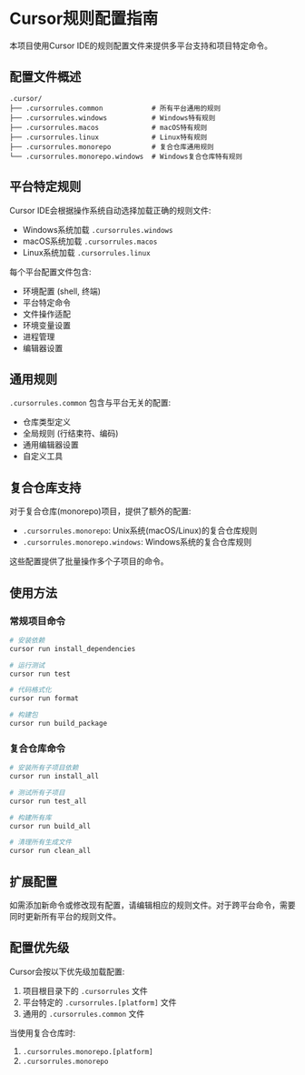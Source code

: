 # Cursor规则配置指南

本项目使用Cursor IDE的规则配置文件来提供多平台支持和项目特定命令。

## 配置文件概述

```
.cursor/
├── .cursorrules.common            # 所有平台通用的规则
├── .cursorrules.windows           # Windows特有规则
├── .cursorrules.macos             # macOS特有规则
├── .cursorrules.linux             # Linux特有规则
├── .cursorrules.monorepo          # 复合仓库通用规则
└── .cursorrules.monorepo.windows  # Windows复合仓库特有规则
```

## 平台特定规则

Cursor IDE会根据操作系统自动选择加载正确的规则文件:

- Windows系统加载 `.cursorrules.windows`
- macOS系统加载 `.cursorrules.macos`
- Linux系统加载 `.cursorrules.linux`

每个平台配置文件包含:
- 环境配置 (shell, 终端)
- 平台特定命令
- 文件操作适配
- 环境变量设置
- 进程管理
- 编辑器设置

## 通用规则

`.cursorrules.common` 包含与平台无关的配置:
- 仓库类型定义
- 全局规则 (行结束符、编码)
- 通用编辑器设置
- 自定义工具

## 复合仓库支持

对于复合仓库(monorepo)项目，提供了额外的配置:

- `.cursorrules.monorepo`: Unix系统(macOS/Linux)的复合仓库规则
- `.cursorrules.monorepo.windows`: Windows系统的复合仓库规则

这些配置提供了批量操作多个子项目的命令。

## 使用方法

### 常规项目命令

```bash
# 安装依赖
cursor run install_dependencies

# 运行测试
cursor run test

# 代码格式化
cursor run format

# 构建包
cursor run build_package
```

### 复合仓库命令

```bash
# 安装所有子项目依赖
cursor run install_all

# 测试所有子项目
cursor run test_all 

# 构建所有库
cursor run build_all

# 清理所有生成文件
cursor run clean_all
```

## 扩展配置

如需添加新命令或修改现有配置，请编辑相应的规则文件。对于跨平台命令，需要同时更新所有平台的规则文件。

## 配置优先级

Cursor会按以下优先级加载配置:
1. 项目根目录下的 `.cursorrules` 文件
2. 平台特定的 `.cursorrules.[platform]` 文件
3. 通用的 `.cursorrules.common` 文件

当使用复合仓库时:
1. `.cursorrules.monorepo.[platform]` 
2. `.cursorrules.monorepo` 